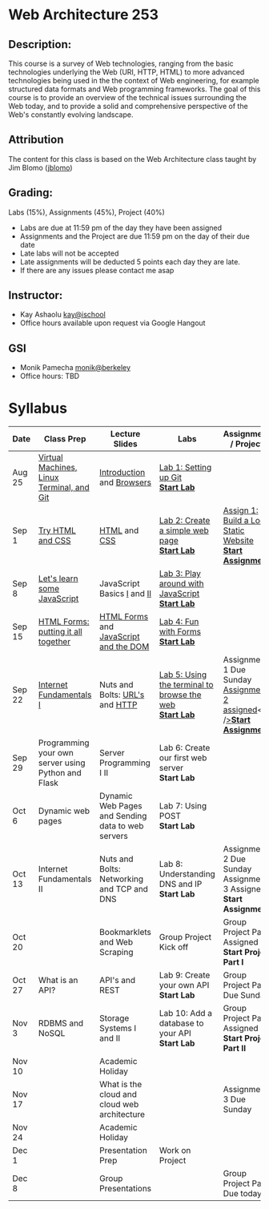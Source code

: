 # Web Architecture 253

## Description: 
This course is a survey of Web technologies, ranging from the basic technologies underlying the Web (URI, HTTP, HTML) to more advanced technologies being used in the the context of Web engineering, for example structured data formats and Web programming frameworks. The goal of this course is to provide an overview of the technical issues surrounding the Web today, and to provide a solid and comprehensive perspective of the Web's constantly evolving landscape.

## Attribution
The content for this class is based on the Web Architecture class taught by Jim Blomo ([jblomo](https://github.com/jblomo))

## Grading:
Labs (15%), Assignments (45%), Project (40%)
 - Labs are due at 11:59 pm of the day they have been assigned
 - Assignments and the Project are due 11:59 pm on the day of their due date
 - Late labs will not be accepted
 - Late assignments will be deducted 5 points each day they are late.
 - If there are any issues please contact me asap

## Instructor:
 - Kay Ashaolu <kay@ischool>
 - Office hours available upon request via Google Hangout
  
## GSI
 - Monik Pamecha <monik@berkeley>
 - Office hours: TBD

# Syllabus

|  Date |  Class Prep | Lecture Slides | Labs | Assignments / Projects |
|---|---|---|---|---|
| Aug 25 | [Virtual Machines, Linux Terminal, and Git](https://kayashaolu.github.io/webarch/html/Class%20Prep%201%20-%20Virtual%20Machines,%20Linux%20Terminal,%20and%20Git.html) | [Introduction](https://kayashaolu.github.io/webarch/html/Lecture%201%20-%20Introduction.html) and [Browsers](https://kayashaolu.github.io/webarch/html/Lecture%202%20-%20What%20is%20a%20web%20browser.html) | [Lab 1: Setting up Git](https://github.com/kayashaolu/webarch-lab-1)<br />**[Start Lab](https://bcourses.berkeley.edu/courses/1465770/assignments/7825536)** | | 
| Sep 1 | [Try HTML and CSS](https://kayashaolu.github.io/webarch/html/Class%20Prep%202%20-%20Try%20HTML%20and%20CSS.html) | [HTML](https://kayashaolu.github.io/webarch/html/Lecture%203%20-%20HTML.html) and [CSS](https://kayashaolu.github.io/webarch/html/Lecture%204%20-%20CSS.html) | [Lab 2: Create a simple web page](https://github.com/kayashaolu/webarch-lab-2)<br />**[Start Lab](https://bcourses.berkeley.edu/courses/1465770/assignments/7827990)** | [Assign 1: Build a Local Static Website](https://github.com/kayashaolu/webarch-assign-1)<br />**[Start Assignment](https://bcourses.berkeley.edu/courses/1465770/assignments/7828217)** |
| Sep 8 | [Let's learn some JavaScript](https://kayashaolu.github.io/webarch/html/Class%20Prep%203%20-%20Let's%20learn%20some%20JavaScript.html) | JavaScript Basics [I](https://kayashaolu.github.io/webarch/html/Lecture%205%20-%20JavaScript%20Basics%20I.html) and [II](https://kayashaolu.github.io/webarch/html/Lecture%206%20-%20JavaScript%20Basics%20II.html) | [Lab 3: Play around with JavaScript](https://github.com/kayashaolu/webarch-lab-3)<br />**[Start Lab](https://bcourses.berkeley.edu/courses/1465770/assignments/7830045)** | |
| Sep 15 | [HTML Forms: putting it all together](https://kayashaolu.github.io/webarch/html/Class%20Prep%204%20-%20HTML%20Forms:%20putting%20it%20all%20together.html) | [HTML Forms](https://kayashaolu.github.io/webarch/html/Lecture%207%20-%20HTML%20Forms.html) and [JavaScript and the DOM](https://kayashaolu.github.io/webarch/html/Lecture%208%20-%20JavaScript%20and%20the%20DOM.html) | [Lab 4: Fun with Forms](https://github.com/kayashaolu/webarch-lab-4)<br />**[Start Lab](https://bcourses.berkeley.edu/courses/1465770/assignments/7832060)** | |
| Sep 22 | [Internet Fundamentals I](https://kayashaolu.github.io/webarch/html/Class%20Prep%205%20-%20Internet%20Fundamentals%20I.html) | Nuts and Bolts: [URL's](https://kayashaolu.github.io/webarch/html/Lecture%209%20-%20Nuts%20and%20Bolts:%20URL's.html) and [HTTP](https://kayashaolu.github.io/webarch/html/Lecture%2010%20-%20Nuts%20and%20Bolts:%20HTTP.html) | [Lab 5: Using the terminal to browse the web](https://github.com/kayashaolu/webarch-lab-5)<br />[**Start Lab**](https://bcourses.berkeley.edu/courses/1465770/assignments/7834038) | Assignment 1 Due Sunday<br />[Assignment 2 assigned](https://github.com/kayashaolu/webarch-assign-2)<br /[>**Start Assignment**](https://bcourses.berkeley.edu/courses/1465770/assignments/7834934)  |
| Sep 29 | Programming your own server using Python and Flask  | Server Programming I II | Lab 6: Create our first web server<br />**Start Lab** | |
| Oct 6 | Dynamic web pages | Dynamic Web Pages and Sending data to web servers | Lab 7: Using POST<br />**Start Lab** | |
| Oct 13 | Internet Fundamentals II | Nuts and Bolts: Networking and TCP and DNS | Lab 8: Understanding DNS and IP<br />**Start Lab**  | Assignment 2 Due Sunday<br />Assignment 3 Assigned<br />**Start Assignment** |
| Oct 20 | | Bookmarklets and Web Scraping | Group Project Kick off | Group Project Part 1 Assigned<br />**Start Project Part I**  |
| Oct 27 | What is an API?  | API's and REST | Lab 9: Create your own API<br/>**Start Lab**  |  Group Project Part 1 Due Sunday |
| Nov 3 | RDBMS and NoSQL | Storage Systems I and II | Lab 10: Add a database to your API<br />**Start Lab** | Group Project Part 2 Assigned <br />**Start Project Part II** |
| Nov 10 |  |  Academic Holiday | | |
| Nov 17 | | What is the cloud and cloud web architecture |  | Assignment 3 Due Sunday |
| Nov 24 | | Academic Holiday | | |
| Dec 1 | | Presentation Prep | Work on Project | |
| Dec 8 | | Group Presentations | | Group Project Part 2 Due today |

